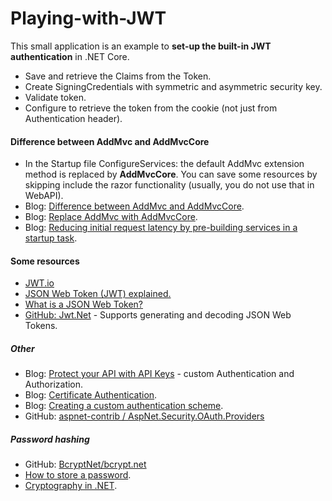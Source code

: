 # Playing-with-JWT

This small application is an example to **set-up the built-in JWT authentication** in .NET Core.
- Save and retrieve the Claims from the Token.
- Create SigningCredentials with symmetric and asymmetric security key.
- Validate token.
- Configure to retrieve the token from the cookie (not just from Authentication header).

#### Difference between AddMvc and AddMvcCore
- In the Startup file ConfigureServices: the default AddMvc extension method is replaced by **AddMvcCore**. You can save some resources by skipping include the razor functionality (usually, you do not use that in WebAPI).
- Blog: [Difference between AddMvc and AddMvcCore](https://offering.solutions/blog/articles/2017/02/07/difference-between-addmvc-addmvcore "Difference between AddMvc and AddMvcCore").
- Blog: [Replace AddMvc with AddMvcCore](https://blog.codingmilitia.com/2019/01/26/aspnet-012-from-zero-to-overkill-move-to-a-web-api "Replace AddMvc with AddMvcCore").
- Blog: [Reducing initial request latency by pre-building services in a startup task](https://andrewlock.net/reducing-latency-by-pre-building-singletons-in-asp-net-core "Reducing initial request latency by pre-building services in a startup task").

#### Some resources
- [JWT.io](https://jwt.io "JWT.io")
- [JSON Web Token (JWT) explained.](https://flaviocopes.com/jwt "JSON Web Token (JWT) explained.")
- [What is a JSON Web Token?](https://medium.com/myplanet-musings/what-is-a-json-web-token-2193f383e963 "What is a JSON Web Token?")
- [GitHub: Jwt.Net](https://github.com/jwt-dotnet/jwt "GitHub: Jwt.Net") - Supports generating and decoding JSON Web Tokens.

##### Other
- Blog: [Protect your API with API Keys](https://josefottosson.se/asp-net-core-protect-your-api-with-api-keys/ "Protect your API with API Keys") - custom Authentication and Authorization.
- Blog: [Certificate Authentication](https://damienbod.com/2019/06/13/certificate-authentication-in-asp-net-core-3-0/ "Certificate Authentication").
- Blog: [Creating a custom authentication scheme](https://joonasw.net/view/creating-auth-scheme-in-aspnet-core-2/ "Creating a custom authentication scheme").
- GitHub: [aspnet-contrib / AspNet.Security.OAuth.Providers](https://github.com/aspnet-contrib/AspNet.Security.OAuth.Providers "aspnet-contrib / AspNet.Security.OAuth.Providers")

##### Password hashing
- GitHub: [BcryptNet/bcrypt.net](https://github.com/BcryptNet/bcrypt.net "BcryptNet/bcrypt.net")
- [How to store a password](https://www.meziantou.net/how-to-store-a-password-in-a-web-application.htm "How to store a password").
- [Cryptography in .NET](https://www.meziantou.net/cryptography-in-dotnet.htm "Cryptography in .NET").

